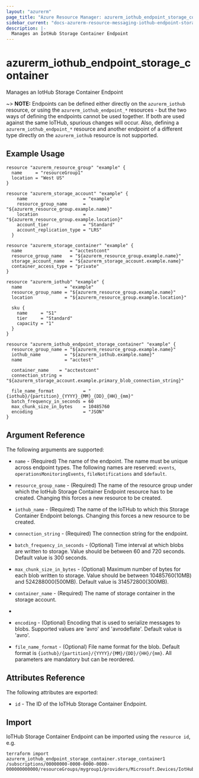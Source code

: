 ```yaml
---
layout: "azurerm"
page_title: "Azure Resource Manager: azurerm_iothub_endpoint_storage_container"
sidebar_current: "docs-azurerm-resource-messaging-iothub-endpoint-storage-container-x"
description: |-
  Manages an IotHub Storage Container Endpoint
---
```


# azurerm_iothub_endpoint_storage_container

Manages an IotHub Storage Container Endpoint

~> **NOTE:** Endpoints can be defined either directly on the `azurerm_iothub` resource, or using the `azurerm_iothub_endpoint_*` resources - but the two ways of defining the endpoints cannot be used together. If both are used against the same IoTHub, spurious changes will occur. Also, defining a `azurerm_iothub_endpoint_*` resource and another endpoint of a different type directly on the `azurerm_iothub` resource is not supported.

## Example Usage

```hcl
resource "azurerm_resource_group" "example" {
  name     = "resourceGroup1"
  location = "West US"
}

resource "azurerm_storage_account" "example" {
	name                     = "example"
	resource_group_name      = "${azurerm_resource_group.example.name}"
	location                 = "${azurerm_resource_group.example.location}"
	account_tier             = "Standard"
	account_replication_type = "LRS"
  }
  
resource "azurerm_storage_container" "example" {
  name                  = "acctestcont"
  resource_group_name   = "${azurerm_resource_group.example.name}"
  storage_account_name  = "${azurerm_storage_account.example.name}"
  container_access_type = "private"
}

resource "azurerm_iothub" "example" {
  name                = "example"
  resource_group_name = "${azurerm_resource_group.example.name}"
  location            = "${azurerm_resource_group.example.location}"

  sku {
    name     = "S1"
    tier     = "Standard"
    capacity = "1"
  }
}

resource "azurerm_iothub_endpoint_storage_container" "example" {
  resource_group_name = "${azurerm_resource_group.example.name}"
  iothub_name         = "${azurerm_iothub.example.name}"
  name                = "acctest"
  
  container_name    = "acctestcont"  
  connection_string = "${azurerm_storage_account.example.primary_blob_connection_string}"

  file_name_format           = "{iothub}/{partition}_{YYYY}_{MM}_{DD}_{HH}_{mm}"
  batch_frequency_in_seconds = 60
  max_chunk_size_in_bytes    = 10485760
  encoding                   = "JSON"
}

```

## Argument Reference

The following arguments are supported:

* `name` - (Required) The name of the endpoint. The name must be unique across endpoint types. The following names are reserved:  `events`, `operationsMonitoringEvents`, `fileNotifications` and `$default`.

* `resource_group_name` - (Required) The name of the resource group under which the IotHub Storage Container Endpoint resource has to be created. Changing this forces a new resource to be created.

* `iothub_name` - (Required) The name of the IoTHub to which this Storage Container Endpoint belongs. Changing this forces a new resource to be created.


* `connection_string` - (Required) The connection string for the endpoint.

* `batch_frequency_in_seconds` - (Optional) Time interval at which blobs are written to storage. Value should be between 60 and 720 seconds. Default value is 300 seconds. 

* `max_chunk_size_in_bytes` - (Optional) Maximum number of bytes for each blob written to storage. Value should be between 10485760(10MB) and 524288000(500MB). Default value is 314572800(300MB).

* `container_name` - (Required) The name of storage container in the storage account.
* 
* `encoding` - (Optional) Encoding that is used to serialize messages to blobs. Supported values are 'avro' and 'avrodeflate'. Default value is 'avro'.

* `file_name_format` - (Optional) File name format for the blob. Default format is ``{iothub}/{partition}/{YYYY}/{MM}/{DD}/{HH}/{mm}``. All parameters are mandatory but can be reordered.

## Attributes Reference

The following attributes are exported:

* `id` - The ID of the IoTHub Storage Container Endpoint.

## Import

IoTHub Storage Container Endpoint can be imported using the `resource id`, e.g.

```shell
terraform import azurerm_iothub_endpoint_storage_container.storage_container1 /subscriptions/00000000-0000-0000-0000-000000000000/resourceGroups/mygroup1/providers/Microsoft.Devices/IotHubs/hub1/Endpoints/storage_container_endpoint1
```
